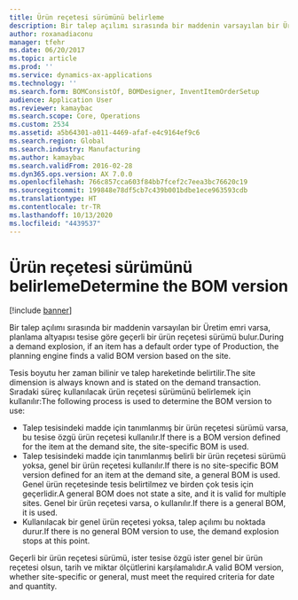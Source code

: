 ```yaml
---
title: Ürün reçetesi sürümünü belirleme
description: Bir talep açılımı sırasında bir maddenin varsayılan bir Üretim emri varsa, planlama altyapısı tesise göre geçerli bir ürün reçetesi sürümü bulur.
author: roxanadiaconu
manager: tfehr
ms.date: 06/20/2017
ms.topic: article
ms.prod: ''
ms.service: dynamics-ax-applications
ms.technology: ''
ms.search.form: BOMConsistOf, BOMDesigner, InventItemOrderSetup
audience: Application User
ms.reviewer: kamaybac
ms.search.scope: Core, Operations
ms.custom: 2534
ms.assetid: a5b64301-a011-4469-afaf-e4c9164ef9c6
ms.search.region: Global
ms.search.industry: Manufacturing
ms.author: kamaybac
ms.search.validFrom: 2016-02-28
ms.dyn365.ops.version: AX 7.0.0
ms.openlocfilehash: 766c857cca603f84bb7fcef2c7eea3bc76620c19
ms.sourcegitcommit: 199848e78df5cb7c439b001bdbe1ece963593cdb
ms.translationtype: HT
ms.contentlocale: tr-TR
ms.lasthandoff: 10/13/2020
ms.locfileid: "4439537"
---
```

# <a name="determine-the-bom-version"></a><span data-ttu-id="84152-103">Ürün reçetesi sürümünü belirleme</span><span class="sxs-lookup"><span data-stu-id="84152-103">Determine the BOM version</span></span>

[!include [banner](../includes/banner.md)]

<span data-ttu-id="84152-104">Bir talep açılımı sırasında bir maddenin varsayılan bir Üretim emri varsa, planlama altyapısı tesise göre geçerli bir ürün reçetesi sürümü bulur.</span><span class="sxs-lookup"><span data-stu-id="84152-104">During a demand explosion, if an item has a default order type of Production, the planning engine finds a valid BOM version based on the site.</span></span> 

<span data-ttu-id="84152-105">Tesis boyutu her zaman bilinir ve talep hareketinde belirtilir.</span><span class="sxs-lookup"><span data-stu-id="84152-105">The site dimension is always known and is stated on the demand transaction.</span></span> <span data-ttu-id="84152-106">Sıradaki süreç kullanılacak ürün reçetesi sürümünü belirlemek için kullanılır:</span><span class="sxs-lookup"><span data-stu-id="84152-106">The following process is used to determine the BOM version to use:</span></span>

-   <span data-ttu-id="84152-107">Talep tesisindeki madde için tanımlanmış bir ürün reçetesi sürümü varsa, bu tesise özgü ürün reçetesi kullanılır.</span><span class="sxs-lookup"><span data-stu-id="84152-107">If there is a BOM version defined for the item at the demand site, the site-specific BOM is used.</span></span>
-   <span data-ttu-id="84152-108">Talep tesisindeki madde için tanımlanmış belirli bir ürün reçetesi sürümü yoksa, genel bir ürün reçetesi kullanılır.</span><span class="sxs-lookup"><span data-stu-id="84152-108">If there is no site-specific BOM version defined for an item at the demand site, a general BOM is used.</span></span> <span data-ttu-id="84152-109">Genel ürün reçetesinde tesis belirtilmez ve birden çok tesis için geçerlidir.</span><span class="sxs-lookup"><span data-stu-id="84152-109">A general BOM does not state a site, and it is valid for multiple sites.</span></span> <span data-ttu-id="84152-110">Genel bir ürün reçetesi varsa, o kullanılır.</span><span class="sxs-lookup"><span data-stu-id="84152-110">If there is a general BOM, it is used.</span></span>
-   <span data-ttu-id="84152-111">Kullanılacak bir genel ürün reçetesi yoksa, talep açılımı bu noktada durur.</span><span class="sxs-lookup"><span data-stu-id="84152-111">If there is no general BOM version to use, the demand explosion stops at this point.</span></span>

<span data-ttu-id="84152-112">Geçerli bir ürün reçetesi sürümü, ister tesise özgü ister genel bir ürün reçetesi olsun, tarih ve miktar ölçütlerini karşılamalıdır.</span><span class="sxs-lookup"><span data-stu-id="84152-112">A valid BOM version, whether site-specific or general, must meet the required criteria for date and quantity.</span></span>





